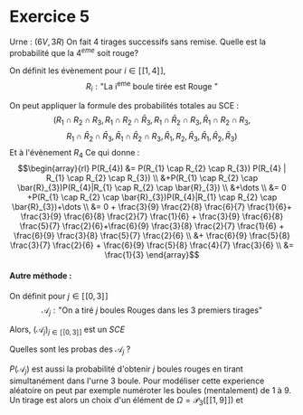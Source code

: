 # Exercice 5
Urne : $(6V, 3R)$
On fait $4$ tirages successifs sans remise.
Quelle est la probabilité que la $4^{eme}$ soit rouge?

On définit les évènement pour $i \in [\![1, 4]\!]$, 
$$R_{i} : \text{"La i}^{\text{eme}} \text{ boule tirée est Rouge "}$$

On peut appliquer la formule des probabilités totales au SCE : 
$$(R_{1} \cap R_{2} \cap R_{3}, R_{1} \cap R_{2} \cap \bar{R}_{3}, R_{1} \cap \bar{R}_{2} \cap R_{3}, \bar{R}_{1} \cap R_{2} \cap R_{3},$$
$$R_{1} \cap  \bar{R}_{2} \cap \bar{R}_{3}, \bar{R}_{1} \cap \bar{R}_{2} \cap R_{3}, \bar{R}_{1}, R_{2}, \bar{R}_{3}, \bar{R}_{1}, \bar{R}_{2}, \bar{R}_{3})$$
Et à l'évènement $R_{4}$
Ce qui donne : 
$$\begin{array}{rl}
P(R_{4}) &= P(R_{1} \cap R_{2} \cap R_{3}) P(R_{4} | R_{1} \cap R_{2} \cap R_{3}) \\
&+P(R_{1} \cap R_{2} \cap \bar{R}_{3})P(R_{4}|R_{1} \cap R_{2} \cap \bar{R}_{3}) \\
&+\dots \\
&= 0 +P(R_{1} \cap R_{2} \cap \bar{R}_{3})P(R_{4}|R_{1} \cap R_{2} \cap \bar{R}_{3})+\dots \\
&= 0 + \frac{3}{9} \frac{2}{8} \frac{6}{7} \frac{1}{6}+ \frac{3}{9} \frac{6}{8} \frac{2}{7} \frac{1}{6} + \frac{3}{9} \frac{6}{8} \frac{5}{7} \frac{2}{6}+\frac{6}{9} \frac{3}{8} \frac{2}{7} \frac{1}{6} + \frac{6}{9} \frac{3}{8} \frac{5}{7} \frac{2}{6}  \\
&+ \frac{6}{9} \frac{5}{8} \frac{3}{7} \frac{2}{6} + \frac{6}{9} \frac{5}{8} \frac{4}{7} \frac{3}{6} \\
&= \frac{1}{3}
\end{array}$$

#### Autre méthode : 
On définit pour $j \in [\![0,3]\!]$
$$\mathcal{A}_{j} : \text{"On a tiré }j \text{ boules Rouges dans les }3 \text{ premiers tirages"}$$

Alors, $(\mathcal{A}_{j})_{j \in [\![0, 3]\!]}$ est un $SCE$ 

Quelles sont les probas des $\mathcal{A}_{j}$ ? 

$P(\mathcal{A}_{j})$ est aussi la probabilité d'obtenir $j$ boules rouges en tirant simultanément dans l'urne $3$ boule. 
Pour modéliser cette experience aléatoire on peut par exemple numéroter les boules (mentalement) de $1$ à $9$. Un tirage est alors un choix d'un élément de $\Omega = \mathcal{P}_{3}([\![1, 9]\!])$ et 